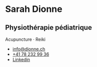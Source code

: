 # Sarah Dionne

## Physiothérapie pédiatrique  
Acupuncture · Reiki

- [info@dionne.ch](mailto:infodionne.ch)
- [+41 78 232 99 36](tel:+41782329936)
- [Linkedin](https://ch.linkedin.com/in/sarah-dionne-16628812b)
